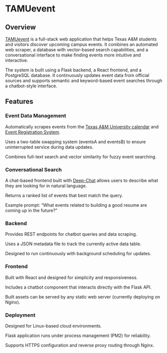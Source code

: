 # TAMUevent

## Overview

[TAMUevent](tamuevent.com) is a full-stack web application that helps Texas A&M students and visitors discover upcoming campus events. It combines an automated web scraper, a database with vector-based search capabilities, and a conversational interface to make finding events more intuitive and interactive.

The system is built using a Flask backend, a React frontend, and a PostgreSQL database. It continuously updates event data from official sources and supports semantic and keyword-based event searches through a chatbot-style interface.

## Features
### Event Data Management

Automatically scrapes events from the [Texas A&M University calendar](https://calendar.tamu.edu/) and [Event Registration System](https://ers.tamu.edu/).

Uses a two-table swapping system (eventsA and eventsB) to ensure uninterrupted service during data updates.

Combines full-text search and vector similarity for fuzzy event searching.

### Conversational Search

A chat-based frontend built with [Deep-Chat](https://github.com/OvidijusParsiunas/deep-chat.git) allows users to describe what they are looking for in natural language.

Returns a ranked list of events that best match the query.

Example prompt: “What events related to building a good resume are coming up in the future?”

### Backend

Provides REST endpoints for chatbot queries and data scraping.

Uses a JSON metadata file to track the currently active data table.

Designed to run continuously with background scheduling for updates.

### Frontend

Built with React and designed for simplicity and responsiveness.

Includes a chatbot component that interacts directly with the Flask API.

Built assets can be served by any static web server (currently deploying on Nginx).

### Deployment

Designed for Linux-based cloud environments.

Flask application runs under process management (PM2) for reliability.

Supports HTTPS configuration and reverse proxy routing through Nginx.
